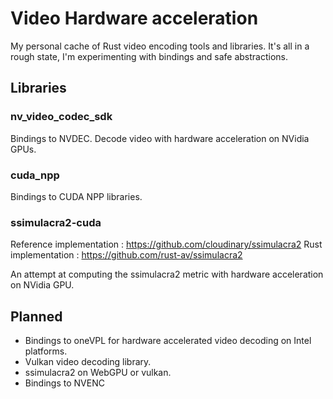 # Video Hardware acceleration

My personal cache of Rust video encoding tools and libraries. It's all in a rough state, I'm experimenting with bindings
and safe abstractions.

## Libraries

### nv_video_codec_sdk

Bindings to NVDEC. Decode video with hardware acceleration on NVidia GPUs.

### cuda_npp

Bindings to CUDA NPP libraries.

### ssimulacra2-cuda

Reference implementation : https://github.com/cloudinary/ssimulacra2
Rust implementation : https://github.com/rust-av/ssimulacra2

An attempt at computing the ssimulacra2 metric with hardware acceleration on NVidia GPU.

## Planned

- Bindings to oneVPL for hardware accelerated video decoding on Intel platforms.
- Vulkan video decoding library.
- ssimulacra2 on WebGPU or vulkan.
- Bindings to NVENC
